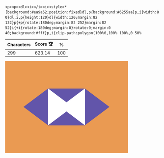 `<p><p><dl><i></i><i><style>*{background:#ea9a52;position:fixed}dl,p{background:#6255aa}p,i{width:80}dl,i,p{height:120}dl{width:120;margin:82 132}p{+p{rotate:180deg;margin:82 252}margin:82 52}i{+i{rotate:180deg;margin:0}rotate:0;margin:0 40;background:#fff}p,i{clip-path:polygon(100%0,100% 100%,0 50%`

| Characters | Score 🏆 | %   |
| ---------- | -------- | --- |
| 299        | 623.14   | 100 |

![](/2025/Sep2025/28/20250928.png)
